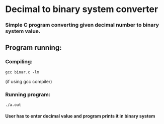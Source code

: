 # Decimal to binary system converter
### Simple C program converting given decimal number to binary system value.

## Program running:
### Compiling:
    gcc binar.c -lm
(if using gcc compiler)
### Running program:
    ./a.out
#### User has to enter decimal value and program prints it in binary system

